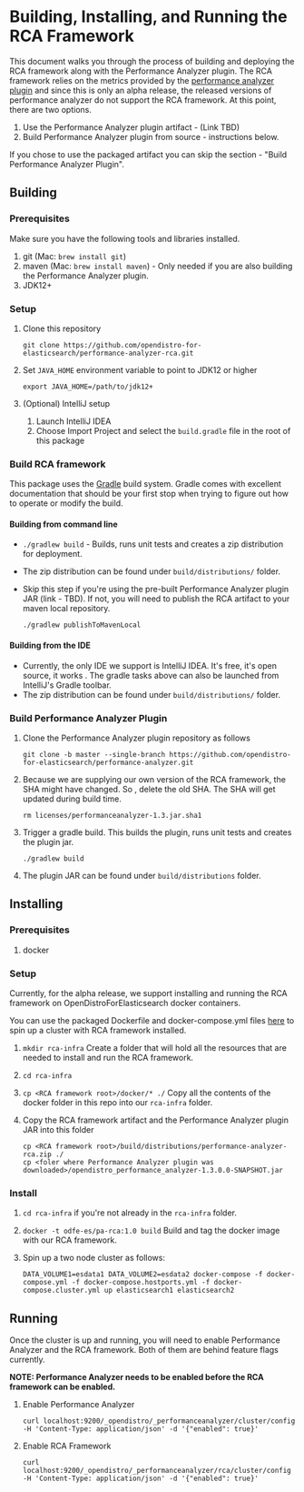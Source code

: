 # Building, Installing, and Running the RCA Framework

This document walks you through the process of building and deploying the RCA framework along
 with the Performance Analyzer plugin. The RCA framework relies on the metrics provided by the
  [performance analyzer plugin](https://github.com/opendistro-for-elasticsearch/performance-analyzer) 
  and since this is only an alpha release, the released versions of performance analyzer do not
   support the RCA framework. At this point, there are two options.
   1. Use the Performance Analyzer plugin artifact - (Link TBD)
   1. Build Performance Analyzer plugin from source - instructions below.
   
   If you chose to use the packaged artifact you can skip the section - "Build Performance
    Analyzer Plugin".
    
 ## Building
 ### Prerequisites
 Make sure you have the following tools and libraries installed.
 1. git (Mac: `brew install git`)
 1. maven (Mac: `brew install maven`) - Only needed if you are also building the Performance
  Analyzer plugin.
 1. JDK12+
 
 ### Setup
 1. Clone this repository
 
    `git clone https://github.com/opendistro-for-elasticsearch/performance-analyzer-rca.git`
 1. Set `JAVA_HOME` environment variable to point to JDK12 or higher
 
    `export JAVA_HOME=/path/to/jdk12+`
 1. (Optional) IntelliJ setup
    1. Launch IntelliJ IDEA
    1. Choose Import Project and select the `build.gradle` file in the root of this package
 
 ### Build RCA framework
 This package uses the [Gradle](https://docs.gradle.org/current/userguide/userguide.html) build
  system. Gradle comes with excellent documentation that should be your first stop when trying to
   figure out how to operate or modify the build.
   #### Building from command line
   * `./gradlew build` - Builds, runs unit tests and creates a zip distribution for deployment.
   * The zip distribution can be found under `build/distributions/` folder.
   * Skip this step if you're using the pre-built Performance Analyzer plugin JAR (link - TBD). If
    not, you will need to publish the RCA artifact to your maven local repository.
    
        `./gradlew publishToMavenLocal`
   #### Building from the IDE
   * Currently, the only IDE we support is IntelliJ IDEA. It's free, it's open source, it works
   . The gradle tasks above can also be launched from IntelliJ's Gradle toolbar.
   * The zip distribution can be found under `build/distributions/` folder.
 
 ### Build Performance Analyzer Plugin
 1. Clone the Performance Analyzer plugin repository as follows
 
    `git clone -b master --single-branch https://github.com/opendistro-for-elasticsearch/performance-analyzer.git`
 1. Because we are supplying our own version of the RCA framework, the SHA might have changed. So
 , delete the old SHA. The SHA will get updated during build time.
 
    `rm licenses/performanceanalyzer-1.3.jar.sha1`
 1. Trigger a gradle build. This builds the plugin, runs unit tests and creates the plugin jar.
 
    `./gradlew build`
 1. The plugin JAR can be found under `build/distributions` folder.
 
 ## Installing
 ### Prerequisites
 1. docker
 
 ### Setup
 Currently, for the alpha release, we support installing and running the RCA framework on
  OpenDistroForElasticsearch docker containers.
  
 You can use the packaged Dockerfile and docker-compose.yml files [here](./docker) to spin up a cluster
  with RCA framework installed.
  
 1. `mkdir rca-infra` Create a folder that will hold all the resources that are needed to install
  and run the RCA framework.
 1. `cd rca-infra`
 1. `cp <RCA framework root>/docker/* ./` Copy all the contents of the docker folder in this repo
  into our `rca-infra` folder.
 1. Copy the RCA framework artifact and the Performance Analyzer plugin JAR into this folder
 
    `cp <RCA framework root>/build/distributions/performance-analyzer-rca.zip ./`  
    `cp <foler where Performance Analyzer plugin was downloaded>/opendistro_performance_analyzer-1.3.0.0-SNAPSHOT.jar`
 
 ### Install
 1. `cd rca-infra` if you're not already in the `rca-infra` folder.
 1. `docker -t odfe-es/pa-rca:1.0 build` Build and tag the docker image with
  our RCA framework.
 1. Spin up a two node cluster as follows:
 
    `DATA_VOLUME1=esdata1 DATA_VOLUME2=esdata2 docker-compose -f docker-compose.yml -f docker-compose.hostports.yml -f docker-compose.cluster.yml up elasticsearch1 elasticsearch2`
 
 ## Running
 Once the cluster is up and running, you will need to enable Performance Analyzer and the RCA
  framework. Both of them are behind feature flags currently.
 
 **NOTE: Performance Analyzer needs to be enabled before the RCA framework can be enabled.**
  
 1. Enable Performance Analyzer
 
    `curl localhost:9200/_opendistro/_performanceanalyzer/cluster/config -H 'Content-Type: application/json' -d '{"enabled": true}' `
 1. Enable RCA Framework
 
    `curl localhost:9200/_opendistro/_performanceanalyzer/rca/cluster/config -H 'Content-Type: application/json' -d '{"enabled": true}' `